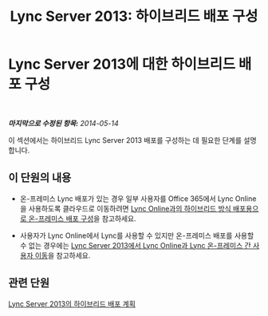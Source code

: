﻿---
title: 'Lync Server 2013: 하이브리드 배포 구성'
TOCTitle: 하이브리드 배포 구성
ms:assetid: 62dda173-16ad-4472-9035-baafbc2b2e75
ms:mtpsurl: https://technet.microsoft.com/ko-kr/library/JJ204956(v=OCS.15)
ms:contentKeyID: 49303826
ms.date: 08/24/2015
mtps_version: v=OCS.15
ms.translationtype: HT
---

# Lync Server 2013에 대한 하이브리드 배포 구성

 

_**마지막으로 수정된 항목:** 2014-05-14_

이 섹션에서는 하이브리드 Lync Server 2013 배포를 구성하는 데 필요한 단계를 설명합니다.

## 이 단원의 내용

  - 온-프레미스 Lync 배포가 있는 경우 일부 사용자를 Office 365에서 Lync Online을 사용하도록 클라우드로 이동하려면 [Lync Online과의 하이브리드 방식 배포용으로 온-프레미스 배포 구성](lync-server-2013-configuring-an-on-premises-deployment-for-hybrid-with-lync-online.md)을 참고하세요.

  - 사용자가 Lync Online에서 Lync를 사용할 수 있지만 온-프레미스 배포를 사용할 수 없는 경우에는 [Lync Server 2013에서 Lync Online과 Lync 온-프레미스 간 사용자 이동](lync-server-2013-moving-users-from-lync-online-to-lync-on-premises.md)을 참고하세요.

## 관련 단원

[Lync Server 2013의 하이브리드 배포 계획](this-topic-is-no-longer-available_2.md)

